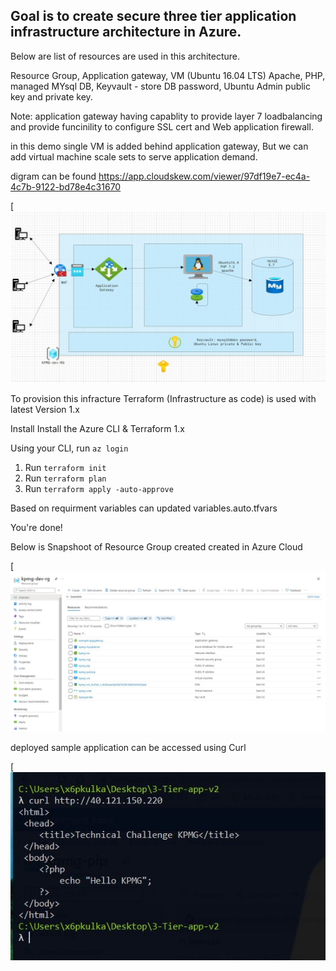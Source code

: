 
## Goal is to create secure three tier application infrastructure architecture in Azure.

Below are list of resources are used in this architecture.

Resource Group,
Application gateway,
VM (Ubuntu 16.04 LTS) Apache, PHP,
managed MYsql DB,
Keyvault - store DB password, Ubuntu Admin public key and private key.

Note: application gateway having capablity to provide layer 7 loadbalancing and provide funcinility to configure SSL cert and Web application firewall.

in this demo single VM is added behind application gateway, But we can add virtual machine scale sets to serve application demand.

digram can be found https://app.cloudskew.com/viewer/97df19e7-ec4a-4c7b-9122-bd78e4c31670

[![Image](https://github.com/pratham98k/KPMG-assignment/blob/main/Challenge1/KPMG-assignment-diagram/three-tier-application-architecture.JPG)



To provision this infracture Terraform (Infrastructure as code) is used with latest Version 1.x 

Install Install the Azure CLI & Terraform 1.x 

Using your CLI, run ``` az login ```

1. Run ``` terraform init ```
2. Run ``` terraform plan ```
3. Run ``` terraform apply -auto-approve ```

Based on requirment variables can updated variables.auto.tfvars

You're done!

Below is Snapshoot of Resource Group created created in Azure Cloud

[![Image](https://github.com/pratham98k/KPMG-assignment/blob/main/Challenge1/KPMG-assignment-diagram/Resource-group.JPG)


deployed sample application can be accessed using Curl 


 [![Image](https://github.com/pratham98k/KPMG-assignment/blob/main/Challenge1/KPMG-assignment-diagram/app-hello.JPG)